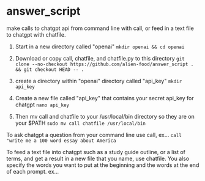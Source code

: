 # answer_script
make calls to chatgpt api from command line with call, or feed in a text file to chatgpt with chatfile.

1) Start in a new directory called "openai"
```mkdir openai && cd openai```

2) Download or copy call, chatfile, and chatfile.py to this directory
```git clone --no-checkout https://github.com/alien-food/answer_script . && git checkout HEAD -- .```

3) create a directory within "openai" directory called "api_key" 
```mkdir api_key```

4) Create a new file called "api_key" that contains your secret api_key for chatgpt
```nano api_key```

5) Then mv call and chatfile to your /usr/local/bin directory so they are on your $PATH
```sudo mv call chatfile /usr/local/bin```

To ask chatgpt a question from your command line use call, ex...
```call "write me a 100 word essay about America```

To feed a text file into chatgpt such as a study guide outline, or a list of terms, and get a result in a new file that you name, use chatfile. You also specify the words you want to put at the beginning and the words at the end of each prompt. ex...
```chatfile in_file.txt out_file.txt "how would i " " for ccna"


